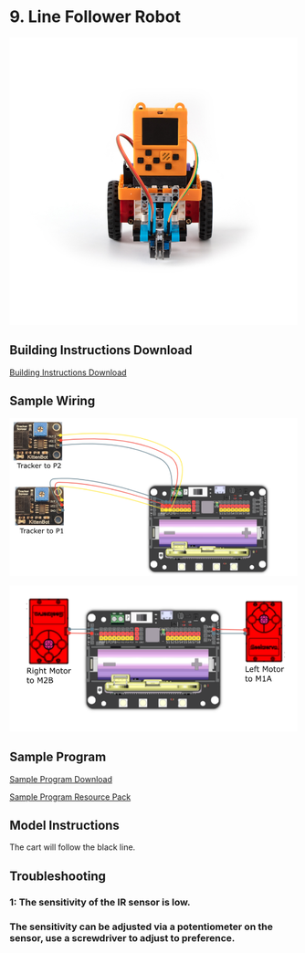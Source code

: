 # 9. Line Follower Robot

![](../../images/trace1.jpg)

## Building Instructions Download

[Building Instructions Download](https://drive.google.com/drive/folders/16T0mfS0QbxXfHf4GvNz62Xd2x8dvOq4m?usp=sharing)

## Sample Wiring

![](../../images/trace_wire1.png)

![](../../images/trace_wire2.png)

## Sample Program

[Sample Program Download](https://makecode.com/_Esy3C4PssDDE)

[Sample Program Resource Pack](https://bit.ly/AIHealthCareSetHex)

## Model Instructions

The cart will follow the black line.

## Troubleshooting

### 1: The sensitivity of the IR sensor is low.

### The sensitivity can be adjusted via a potentiometer on the sensor, use a screwdriver to adjust to preference.

